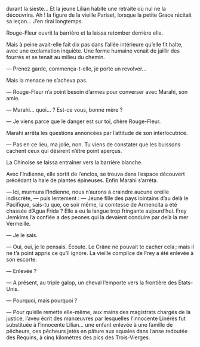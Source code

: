 durant la sieste… Et la jeune Lilian habite une retraite où nul ne la découvrira. Ah ! la figure de la vieille Pariset, lorsque la petite Grace récitait sa leçon… J’en rirai longtemps.

Rouge-Fleur ouvrit la barrière et la laissa retomber derrière elle.

Mais à peine avait-elle fait dix pas dans l’allée intérieure qu’elle fit halte, avec une exclamation inquiète. Une forme humaine venait de jaillir des fourrés et se tenait au milieu du chemin.

— Prenez garde, commença-t-elle, je porte un revolver…

Mais la menace ne s’acheva pas.

— Rouge-Fleur n’a point besoin d’armes pour converser avec Marahi, son amie.

— Marahi… quoi… ? Est-ce vous, bonne mère ?

— Je viens parce que le danger est sur toi, chère Rouge-Fleur.

Marahi arrêta les questions annoncées par l’attitude de son interlocutrice.

— Pas en ce lieu, ma jolie, non. Tu viens de constater que les buissons cachent ceux qui désirent n’être point aperçus.

La Chinoise se laissa entraîner vers la barrière blanche.

Avec l’Indienne, elle sortit de l’enclos, se trouva dans l’espace découvert précédant la haie de plantes épineuses. Enfin Marahi s’arréta.

— Ici, murmura l’Indienne, nous n’aurons à craindre aucune oreille indiscrète, — puis lentement : — Jeune fille des pays lointains d’au delà le Pacifique, sais-tu que, ce soir même, la comtesse de Armencita a été chassée d’Agua Frida ? Elle a eu la langue trop fringante aujourd’hui. Frey Jemkims l’a confiée a des peones qui la devaient conduire par delà la mer Vermeille.

— Je le sais.

— Oui, oui, je le pensais. Écoute. Le Crâne ne pouvait te cacher cela ; mais il ne t’a point appris ce qu’il ignore. La vieille complice de Frey a été enlevée à son escorte.

— Enlevée ?

— A présent, au triple galop, un cheval l’emporte vers la frontière des États-Unis.

— Pourquoi, mais pourquoi ?

— Pour qu’elle remette elle-même, aux mains des magistrats chargés de la justice, l’aveu écrit des manœuvres par lesquelles l’innocente Linérès fut substituée à l’innocente Lilian… une enfant enlevée à une famille de pêcheurs, ces pécheurs jetés en pâture aux squales dans l’anse redoutée des Requins, à cinq kilomètres des pics des Trois-Vierges.
